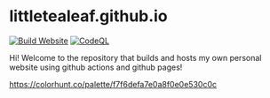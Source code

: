 # littletealeaf.github.io
[![Build Website](https://github.com/LittleTealeaf/littletealeaf.github.io/actions/workflows/build.yml/badge.svg)](https://github.com/LittleTealeaf/littletealeaf.github.io/actions/workflows/build.yml) [![CodeQL](https://github.com/LittleTealeaf/littletealeaf.github.io/actions/workflows/codeql.yml/badge.svg)](https://github.com/LittleTealeaf/littletealeaf.github.io/actions/workflows/codeql.yml)


Hi! Welcome to the repository that builds and hosts my own personal website using github actions and github pages!



https://colorhunt.co/palette/f7f6defa7e0a8f0e0e530c0c